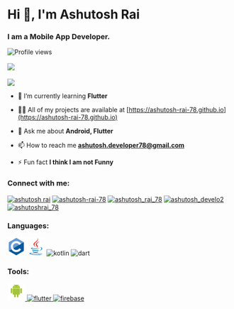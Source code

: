 
<h1 align="left">Hi 👋, I'm Ashutosh Rai</h1>
<h3 align="left">I am a Mobile App Developer.</h3>


![Profile views](https://gpvc.arturio.dev/ashutosh-rai-78)

<a href="https://github.com/ashutosh-rai-78">
  <img align="center" src="https://github-readme-stats.vercel.app/api?username=ashutosh-rai-78&count_private=true&theme=dark" />
</a>
<br/>
<br/>
<a href="https://github.com/ashutosh-rai-78">
  <img align="center" src="https://github-readme-stats.vercel.app/api/top-langs/?username=ashutosh-rai-78&layout=compact&theme=dark&langs_count=4&hide=php,javascript," />
</a>
<!-- <p align="left"> <a href="https://github.com/ryo-ma/github-profile-trophy"><img src="https://github-profile-trophy.vercel.app/?username=ashutosh-rai-78" alt="ashutosh-rai-78" /></a> </p> -->
<!-- ![Twitter](https://twitter.com/ashutosh_rai_78) -->
<!-- <p align="left"> <a href="https://twitter.com/ashutosh_rai_78" target="_blank"><img src="https://img.shields.io/twitter/follow/ashutosh_rai_78?logo=twitter&style=for-the-badge" alt="ashutosh_rai_78" /></a> </p> -->

- 🌱 I’m currently learning **Flutter**

- 👨‍💻 All of my projects are available at [https://ashutosh-rai-78.github.io](https://ashutosh-rai-78.github.io)

- 💬 Ask me about **Android, Flutter**

- 📫 How to reach me **ashutosh.developer78@gmail.com**

- ⚡ Fun fact **I think I am not Funny**

<h3 align="left">Connect with me:</h3>
<p align="left">
<a href="https://linkedin.com/in/ashutosh rai" target="_blank"><img align="center" src="https://raw.githubusercontent.com/rahuldkjain/github-profile-readme-generator/master/src/images/icons/Social/linked-in-alt.svg" alt="ashutosh rai" height="30" width="40" /></a>
<a href="https://stackoverflow.com/users/ashutosh-rai-78" target="_blank"><img align="center" src="https://raw.githubusercontent.com/rahuldkjain/github-profile-readme-generator/master/src/images/icons/Social/stack-overflow.svg" alt="ashutosh-rai-78" height="30" width="40" /></a>
<a href="https://twitter.com/ashutosh_rai_78" target="_blank"><img align="center" src="https://raw.githubusercontent.com/rahuldkjain/github-profile-readme-generator/master/src/images/icons/Social/twitter.svg" alt="ashutosh_rai_78" height="30" width="40" /></a>
<a href="https://www.hackerrank.com/ashutosh_develo2" target="_blank"><img align="center" src="https://raw.githubusercontent.com/rahuldkjain/github-profile-readme-generator/master/src/images/icons/Social/hackerrank.svg" alt="ashutosh_develo2" height="30" width="40" /></a>
<a href="https://instagram.com/ashutoshrai_78" target="_blank"><img align="center" src="https://raw.githubusercontent.com/rahuldkjain/github-profile-readme-generator/master/src/images/icons/Social/instagram.svg" alt="ashutoshrai_78" height="30" width="40" /></a>
</p>
<h3 align="left">Languages:</h3>
<p align="left"> 
<img src="https://raw.githubusercontent.com/devicons/devicon/master/icons/c/c-original.svg" alt="c" width="40" height="40"/>
<img src="https://raw.githubusercontent.com/devicons/devicon/master/icons/java/java-original.svg" alt="java" width="40" height="40"/>
<img src="https://www.vectorlogo.zone/logos/kotlinlang/kotlinlang-icon.svg" alt="kotlin" width="40" height="40"/> 
<img src="https://www.vectorlogo.zone/logos/dartlang/dartlang-icon.svg" alt="dart" width="40" height="40"/>
</p>
<h3 align="left">Tools:</h3>
<p align="left"> 
<a href="https://developer.android.com" target="_blank" rel="noreferrer"> <img src="https://raw.githubusercontent.com/devicons/devicon/master/icons/android/android-original-wordmark.svg" alt="android" width="40" height="40"/> </a> 
<a href="https://flutter.dev" target="_blank" rel="noreferrer"> <img src="https://www.vectorlogo.zone/logos/flutterio/flutterio-icon.svg" alt="flutter" width="40" height="40"/> </a> 
<a href="https://firebase.google.com/" target="_blank" rel="noreferrer"> <img src="https://www.vectorlogo.zone/logos/firebase/firebase-icon.svg" alt="firebase" width="40" height="40"/> </a> 
</p>
<br/>

<!-- ![MasterHead](https://media-exp1.licdn.com/dms/image/C4D16AQF44xHI-jZIgw/profile-displaybackgroundimage-shrink_350_1400/0/1660488321161?e=1666828800&v=beta&t=vVO9L8IKofHegiNXFaOGOjWVUWOshG6IK2Ex5jCmP7k) -->